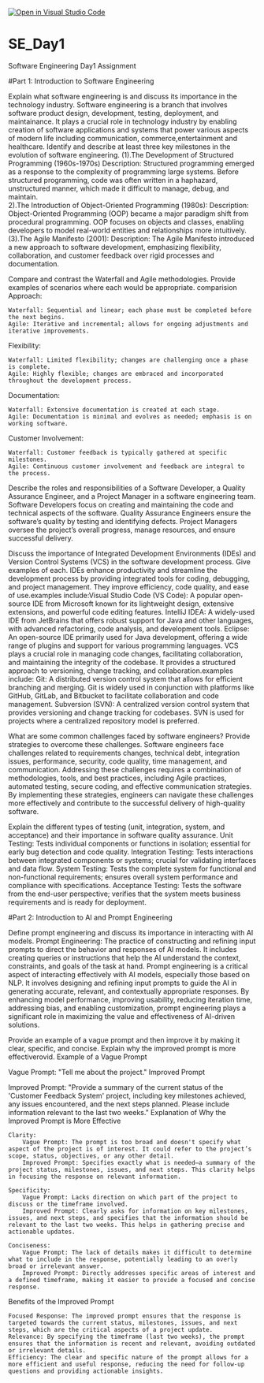 [![Open in Visual Studio Code](https://classroom.github.com/assets/open-in-vscode-2e0aaae1b6195c2367325f4f02e2d04e9abb55f0b24a779b69b11b9e10269abc.svg)](https://classroom.github.com/online_ide?assignment_repo_id=15607580&assignment_repo_type=AssignmentRepo)
# SE_Day1
Software Engineering Day1 Assignment

#Part 1: Introduction to Software Engineering

Explain what software engineering is and discuss its importance in the technology industry.
Software engineering is a branch that involves software product design, development, testing, deployment, and maintainance.
It plays a crucial role in technology industry by enabling creation of software applications and systems that power various aspects of modern life including communication, commerce,entertainment and healthcare.
Identify and describe at least three key milestones in the evolution of software engineering.
(1).The Development of Structured Programming (1960s-1970s) Description: Structured programming emerged as a response to the complexity of programming large systems. Before structured programming, code was often written in a haphazard, unstructured manner, which made it difficult to manage, debug, and maintain.  
2).The Introduction of Object-Oriented Programming (1980s): Description: Object-Oriented Programming (OOP) became a major paradigm shift from procedural programming. OOP focuses on objects and classes, enabling developers to model real-world entities and relationships more intuitively.
(3).The Agile Manifesto (2001): Description: The Agile Manifesto introduced a new approach to software development, emphasizing flexibility, collaboration, and customer feedback over rigid processes and documentation.

Compare and contrast the Waterfall and Agile methodologies. Provide examples of scenarios where each would be appropriate.
comparision
Approach:

    Waterfall: Sequential and linear; each phase must be completed before the next begins.
    Agile: Iterative and incremental; allows for ongoing adjustments and iterative improvements.

Flexibility:

    Waterfall: Limited flexibility; changes are challenging once a phase is complete.
    Agile: Highly flexible; changes are embraced and incorporated throughout the development process.

Documentation:

    Waterfall: Extensive documentation is created at each stage.
    Agile: Documentation is minimal and evolves as needed; emphasis is on working software.

Customer Involvement:

    Waterfall: Customer feedback is typically gathered at specific milestones.
    Agile: Continuous customer involvement and feedback are integral to the process.

Describe the roles and responsibilities of a Software Developer, a Quality Assurance Engineer, and a Project Manager in a software engineering team.
Software Developers focus on creating and maintaining the code and technical aspects of the software.
Quality Assurance Engineers ensure the software’s quality by testing and identifying defects.
Project Managers oversee the project’s overall progress, manage resources, and ensure successful delivery.

Discuss the importance of Integrated Development Environments (IDEs) and Version Control Systems (VCS) in the software development process. Give examples of each.
IDEs enhance productivity and streamline the development process by providing integrated tools for coding, debugging, and project management. They improve efficiency, code quality, and ease of use.examples include:Visual Studio Code (VS Code): A popular open-source IDE from Microsoft known for its lightweight design, extensive extensions, and powerful code editing features.
IntelliJ IDEA: A widely-used IDE from JetBrains that offers robust support for Java and other languages, with advanced refactoring, code analysis, and development tools.
Eclipse: An open-source IDE primarily used for Java development, offering a wide range of plugins and support for various programming languages.
VCS plays a crucial role in managing code changes, facilitating collaboration, and maintaining the integrity of the codebase. It provides a structured approach to versioning, change tracking, and collaboration.examples include:
Git: A distributed version control system that allows for efficient branching and merging. Git is widely used in conjunction with platforms like GitHub, GitLab, and Bitbucket to facilitate collaboration and code management.
Subversion (SVN): A centralized version control system that provides versioning and change tracking for codebases. SVN is used for projects where a centralized repository model is preferred.

What are some common challenges faced by software engineers? Provide strategies to overcome these challenges.
Software engineers face challenges related to requirements changes, technical debt, integration issues, performance, security, code quality, time management, and communication. Addressing these challenges requires a combination of methodologies, tools, and best practices, including Agile practices, automated testing, secure coding, and effective communication strategies. By implementing these strategies, engineers can navigate these challenges more effectively and contribute to the successful delivery of high-quality software.


Explain the different types of testing (unit, integration, system, and acceptance) and their importance in software quality assurance.
Unit Testing: Tests individual components or functions in isolation; essential for early bug detection and code quality.
Integration Testing: Tests interactions between integrated components or systems; crucial for validating interfaces and data flow.
System Testing: Tests the complete system for functional and non-functional requirements; ensures overall system performance and compliance with specifications.
Acceptance Testing: Tests the software from the end-user perspective; verifies that the system meets business requirements and is ready for deployment.

#Part 2: Introduction to AI and Prompt Engineering


Define prompt engineering and discuss its importance in interacting with AI models.
Prompt Engineering: The practice of constructing and refining input prompts to direct the behavior and responses of AI models. It includes creating queries or instructions that help the AI understand the context, constraints, and goals of the task at hand.
Prompt engineering is a critical aspect of interacting effectively with AI models, especially those based on NLP. It involves designing and refining input prompts to guide the AI in generating accurate, relevant, and contextually appropriate responses. By enhancing model performance, improving usability, reducing iteration time, addressing bias, and enabling customization, prompt engineering plays a significant role in maximizing the value and effectiveness of AI-driven solutions.

Provide an example of a vague prompt and then improve it by making it clear, specific, and concise. Explain why the improved prompt is more effectiverovid.
Example of a Vague Prompt

Vague Prompt:
"Tell me about the project."
Improved Prompt

Improved Prompt:
"Provide a summary of the current status of the 'Customer Feedback System' project, including key milestones achieved, any issues encountered, and the next steps planned. Please include information relevant to the last two weeks."
Explanation of Why the Improved Prompt is More Effective

    Clarity:
        Vague Prompt: The prompt is too broad and doesn't specify what aspect of the project is of interest. It could refer to the project’s scope, status, objectives, or any other detail.
        Improved Prompt: Specifies exactly what is needed—a summary of the project status, milestones, issues, and next steps. This clarity helps in focusing the response on relevant information.

    Specificity:
        Vague Prompt: Lacks direction on which part of the project to discuss or the timeframe involved.
        Improved Prompt: Clearly asks for information on key milestones, issues, and next steps, and specifies that the information should be relevant to the last two weeks. This helps in gathering precise and actionable updates.

    Conciseness:
        Vague Prompt: The lack of details makes it difficult to determine what to include in the response, potentially leading to an overly broad or irrelevant answer.
        Improved Prompt: Directly addresses specific areas of interest and a defined timeframe, making it easier to provide a focused and concise response.

Benefits of the Improved Prompt

    Focused Response: The improved prompt ensures that the response is targeted towards the current status, milestones, issues, and next steps, which are the critical aspects of a project update.
    Relevance: By specifying the timeframe (last two weeks), the prompt ensures that the information is recent and relevant, avoiding outdated or irrelevant details.
    Efficiency: The clear and specific nature of the prompt allows for a more efficient and useful response, reducing the need for follow-up questions and providing actionable insights.
